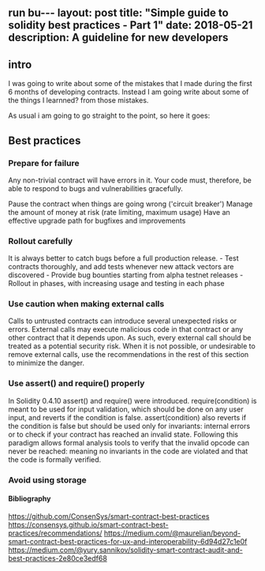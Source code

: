  run bu---
layout: post
title:  "Simple guide to solidity best practices - Part 1"
date:   2018-05-21
description: A guideline for new developers
---

<!-- Introduction -->
## intro
I was going to write about some of the mistakes that I made during the first 6 months of developing contracts. Instead I am going write about some of the things I learnned? from those mistakes.

As usual i am going to go straight to the point, so here it goes:



<!-- Best practices -->
## Best practices

### Prepare for failure

<!-- decode this -->
Any non-trivial contract will have errors in it. Your code must, therefore, be able to respond to bugs and vulnerabilities gracefully.

Pause the contract when things are going wrong ('circuit breaker')
Manage the amount of money at risk (rate limiting, maximum usage)
Have an effective upgrade path for bugfixes and improvements

### Rollout carefully

It is always better to catch bugs before a full production release. - Test contracts thoroughly, and add tests whenever new attack vectors are discovered - Provide bug bounties starting from alpha testnet releases - Rollout in phases, with increasing usage and testing in each phase

### Use caution when making external calls

Calls to untrusted contracts can introduce several unexpected risks or errors. External calls may execute malicious code in that contract or any other contract that it depends upon. As such, every external call should be treated as a potential security risk. When it is not possible, or undesirable to remove external calls, use the recommendations in the rest of this section to minimize the danger.

### Use assert() and require() properly

In Solidity 0.4.10 assert() and require() were introduced. require(condition) is meant to be used for input validation, which should be done on any user input, and reverts if the condition is false. assert(condition) also reverts if the condition is false but should be used only for invariants: internal errors or to check if your contract has reached an invalid state. Following this paradigm allows formal analysis tools to verify that the invalid opcode can never be reached: meaning no invariants in the code are violated and that the code is formally verified.

### Avoid using storage


<!-- conclusion -->

#### Bibliography
https://github.com/ConsenSys/smart-contract-best-practices
https://consensys.github.io/smart-contract-best-practices/recommendations/
https://medium.com/@maurelian/beyond-smart-contract-best-practices-for-ux-and-interoperability-6d94d27c1e0f
https://medium.com/@yury.sannikov/solidity-smart-contract-audit-and-best-practices-2e80ce3edf68
